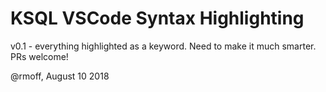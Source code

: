 # KSQL VSCode Syntax Highlighting

v0.1 - everything highlighted as a keyword. Need to make it much smarter. PRs welcome!

@rmoff, August 10 2018
